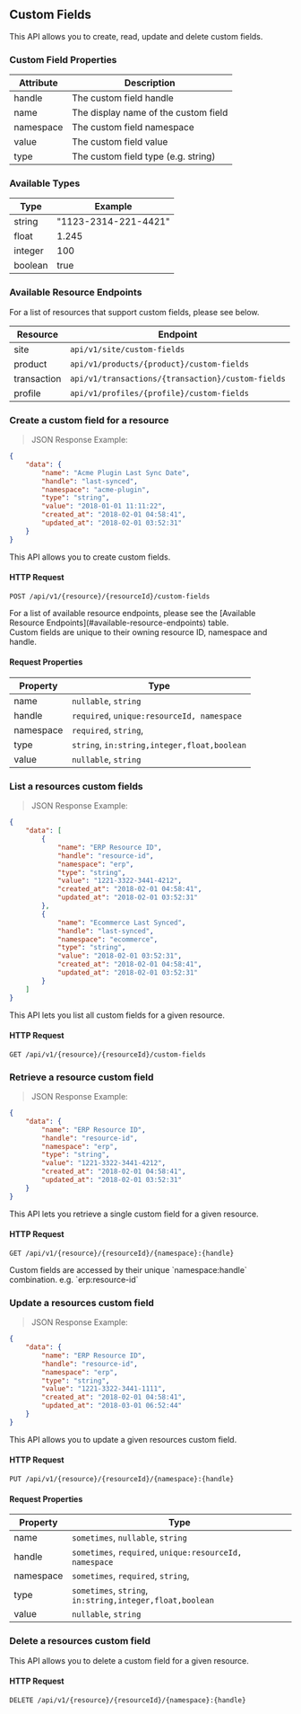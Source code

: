 ## Custom Fields

This API allows you to create, read, update and delete custom fields.

### Custom Field Properties

| Attribute               | Description                                 |
|-------------------------|---------------------------------------------|
| handle                  | The custom field handle                     |
| name                    | The display name of the custom field        |
| namespace               | The custom field namespace                  |
| value                   | The custom field value                      |
| type                    | The custom field type (e.g. string)         |

### Available Types

| Type               | Example                                 |
|-------------------------|---------------------------------------------|
| string | "1123-2314-221-4421" |
| float | 1.245 |
| integer | 100 | 
| boolean | true |

### Available Resource Endpoints

For a list of resources that support custom fields, please see below.

| Resource                | Endpoint                                            |
|-------------------------|-----------------------------------------------------|
| site                    | `api/v1/site/custom-fields`                         |
| product                 | `api/v1/products/{product}/custom-fields`           |
| transaction             | `api/v1/transactions/{transaction}/custom-fields`   |
| profile                 | `api/v1/profiles/{profile}/custom-fields`           |




### Create a custom field for a resource

> JSON Response Example:
                
```json
{
    "data": {
        "name": "Acme Plugin Last Sync Date",
        "handle": "last-synced",
        "namespace": "acme-plugin",
        "type": "string",
        "value": "2018-01-01 11:11:22",
        "created_at": "2018-02-01 04:58:41",
        "updated_at": "2018-02-01 03:52:31"
    }
}
```

This API allows you to create custom fields.

#### HTTP Request

`POST /api/v1/{resource}/{resourceId}/custom-fields`

<aside class="notice">
For a list of available resource endpoints, please see the [Available Resource Endpoints](#available-resource-endpoints) table.
</aside>

<aside class="notice">
Custom fields are unique to their owning resource ID, namespace and handle.
</aside>

#### Request Properties

| Property               | Type                                            |    
|-------------------------|-------------------------------------------------|
| name                    | `nullable`, `string` |
| handle                  | `required`, `unique:resourceId, namespace` |
| namespace               | `required`, `string`, |
| type                    | `string`, `in:string,integer,float,boolean` |
| value                   | `nullable`, `string` |








### List a resources custom fields

> JSON Response Example:
                
```json
{
    "data": [
        {
            "name": "ERP Resource ID",
            "handle": "resource-id",
            "namespace": "erp",
            "type": "string",
            "value": "1221-3322-3441-4212",
            "created_at": "2018-02-01 04:58:41",
            "updated_at": "2018-02-01 03:52:31"
        },
        {
            "name": "Ecommerce Last Synced",
            "handle": "last-synced",
            "namespace": "ecommerce",
            "type": "string",
            "value": "2018-02-01 03:52:31",
            "created_at": "2018-02-01 04:58:41",
            "updated_at": "2018-02-01 03:52:31"
        }
    ]
}
```

This API lets you list all custom fields for a given resource.

#### HTTP Request

`GET /api/v1/{resource}/{resourceId}/custom-fields`







### Retrieve a resource custom field

> JSON Response Example:
                
```json
{
    "data": {
        "name": "ERP Resource ID",
        "handle": "resource-id",
        "namespace": "erp",
        "type": "string",
        "value": "1221-3322-3441-4212",
        "created_at": "2018-02-01 04:58:41",
        "updated_at": "2018-02-01 03:52:31"
    }
}
```

This API lets you retrieve a single custom field for a given resource.

#### HTTP Request

`GET /api/v1/{resource}/{resourceId}/{namespace}:{handle}`

<aside class="notice">
Custom fields are accessed by their unique `namespace:handle` combination. e.g. `erp:resource-id`
</aside>







### Update a resources custom field

> JSON Response Example:
                
```json
{
    "data": {
        "name": "ERP Resource ID",
        "handle": "resource-id",
        "namespace": "erp",
        "type": "string",
        "value": "1221-3322-3441-1111",
        "created_at": "2018-02-01 04:58:41",
        "updated_at": "2018-03-01 06:52:44"
    }
}
```

This API allows you to update a given resources custom field.

#### HTTP Request

`PUT /api/v1/{resource}/{resourceId}/{namespace}:{handle}`

#### Request Properties

| Property               | Type                                            |    
|-------------------------|-------------------------------------------------|
| name                    | `sometimes`, `nullable`, `string` |
| handle                  | `sometimes`, `required`, `unique:resourceId, namespace` |
| namespace               | `sometimes`, `required`, `string`, |
| type                    | `sometimes`, `string`, `in:string,integer,float,boolean` |
| value                   | `nullable`, `string` |









### Delete a resources custom field

This API allows you to delete a custom field for a given resource.

#### HTTP Request

`DELETE /api/v1/{resource}/{resourceId}/{namespace}:{handle}`